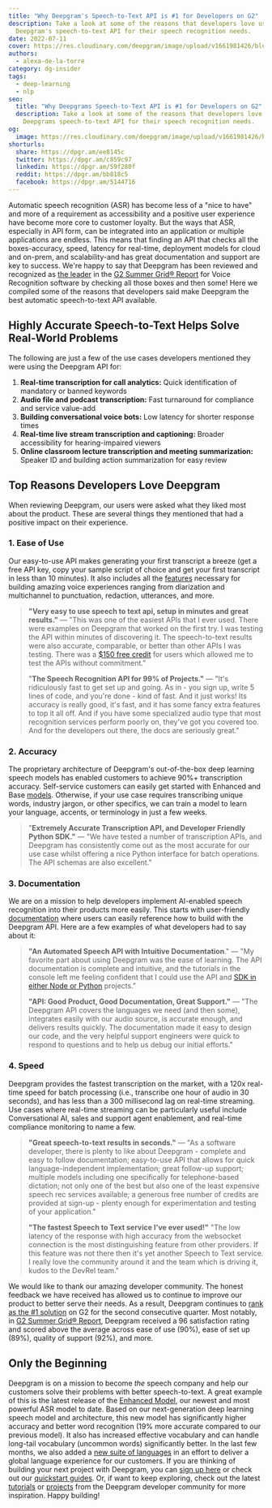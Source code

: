 ```yaml
---
title: "Why Deepgram's Speech-to-Text API is #1 for Developers on G2"
description: Take a look at some of the reasons that developers love using
  Deepgram's speech-to-text API for their speech recognition needs.
date: 2022-07-11
cover: https://res.cloudinary.com/deepgram/image/upload/v1661981426/blog/deepgrams-speech-to-text-api-number-1-for-developers-g2/G2-summer-2022-report-blog-thumb-554x220%402x.png
authors:
  - alexa-de-la-torre
category: dg-insider
tags:
  - deep-learning
  - nlp
seo:
  title: "Why Deepgrams Speech-to-Text API is #1 for Developers on G2"
  description: Take a look at some of the reasons that developers love using
    Deepgrams speech-to-text API for their speech recognition needs.
og:
  image: https://res.cloudinary.com/deepgram/image/upload/v1661981426/blog/deepgrams-speech-to-text-api-number-1-for-developers-g2/G2-summer-2022-report-blog-thumb-554x220%402x.png
shorturls:
  share: https://dpgr.am/ee8145c
  twitter: https://dpgr.am/c859c97
  linkedin: https://dpgr.am/59f280f
  reddit: https://dpgr.am/bb818c5
  facebook: https://dpgr.am/5144716
---
```

Automatic speech recognition (ASR) has become less of a "nice to have" and more of a requirement as accessibility and a positive user experience have become more core to customer loyalty. But the ways that ASR, especially in API form, can be integrated into an application or multiple applications are endless. This means that finding an API that checks all the boxes-accuracy, speed, latency for real-time, deployment models for cloud and on-prem, and scalability-and has great documentation and support are key to success. We're happy to say that Deepgram has been reviewed and recognized as [the leader](https://www.g2.com/categories/voice-recognition?tab=highest_rated) in the [G2 Summer Grid® Report](https://www.g2.com/reports/grid-report-for-voice-recognition-summer-2022?secure%5Bpid%5D=77169&secure%5Brid%5D=2999985&secure%5Btoken%5D=68581f65247c290b4e9b0f8cb3a3d262be18bcc421e819e448c5579b93cda711) for Voice Recognition software by checking all those boxes and then some! Here we compiled some of the reasons that developers said make Deepgram the best automatic speech-to-text API available.

## Highly Accurate Speech-to-Text Helps Solve Real-World Problems

The following are just a few of the use cases developers mentioned they were using the Deepgram API for:

1. **Real-time transcription for call analytics:** Quick identification of mandatory or banned keywords
2. **Audio file and podcast transcription:** Fast turnaround for compliance and service value-add
3. **Building conversational voice bots:** Low latency for shorter response times
4. **Real-time live stream transcription and captioning:** Broader accessibility for hearing-impaired viewers
5. **Online classroom lecture transcription and meeting summarization:** Speaker ID and building action summarization for easy review

## Top Reasons Developers Love Deepgram

When reviewing Deepgram, our users were asked what they liked most about the product. These are several things they mentioned that had a positive impact on their experience.

### **1. Ease** **of Use**

Our easy-to-use API makes generating your first transcript a breeze (get a free API key, copy your sample script of choice and get your first transcript in less than 10 minutes). It also includes all the [features](https://developers.deepgram.com/documentation/features/) necessary for building amazing voice experiences ranging from diarization and multichannel to punctuation, redaction, utterances, and more.

> **"Very easy to use speech to text api, setup in minutes and great results."** — "This was one of the easiest APIs that I ever used. There were examples on Deepgram that worked on the first try. I was testing the API within minutes of discovering it. The speech-to-text results were also accurate, comparable, or better than other APIs I was testing. There was a [$150 free credit](https://console.deepgram.com/signup) for users which allowed me to test the APIs without commitment."
>
> "**The Speech Recognition API for 99% of Projects."** — "It's ridiculously fast to get set up and going. As in - you sign up, write 5 lines of code, and you're done - kind of fast. And it just works! Its accuracy is really good, it's fast, and it has some fancy extra features to top it all off. And if you have some specialized audio type that most recognition services perform poorly on, they've got you covered too. And for the developers out there, the docs are seriously great."

### **2. Accuracy**

The proprietary architecture of Deepgram's out-of-the-box deep learning speech models has enabled customers to achieve 90%+ transcription accuracy. Self-service customers can easily get started with Enhanced and Base [models](https://developers.deepgram.com/documentation/features/model/). Otherwise, if your use case requires transcribing unique words, industry jargon, or other specifics, we can train a model to learn your language, accents, or terminology in just a few weeks.

> "**Extremely Accurate Transcription API, and Developer Friendly Python SDK."** — "We have tested a number of transcription APIs, and Deepgram has consistently come out as the most accurate for our use case whilst offering a nice Python interface for batch operations. The API schemas are also excellent."

### **3. Documentation**

We are on a mission to help developers implement AI-enabled speech recognition into their products more easily. This starts with user-friendly [documentation](https://developers.deepgram.com/documentation/) where users can easily reference how to build with the Deepgram API. Here are a few examples of what developers had to say about it:

> **"An Automated Speech API with Intuitive Documentation**." — "My favorite part about using Deepgram was the ease of learning. The API documentation is complete and intuitive, and the tutorials in the console left me feeling confident that I could use the API and [SDK in either Node or Python](https://developers.deepgram.com/sdks-tools/) projects."
>
> **"API: Good Product, Good Documentation, Great Support."** — "The Deepgram API covers the languages we need (and then some), integrates easily with our audio source, is accurate enough, and delivers results quickly. The documentation made it easy to design our code, and the very helpful support engineers were quick to respond to questions and to help us debug our initial efforts."

### **4. Speed**

Deepgram provides the fastest transcription on the market, with a 120x real-time speed for batch processing (i.e., transcribe one hour of audio in 30 seconds), and has less than a 300 millisecond lag on real-time streaming. Use cases where real-time streaming can be particularly useful include Conversational AI, sales and support agent enablement, and real-time compliance monitoring to name a few.

> **"Great speech-to-text results in seconds."** — "As a software developer, there is plenty to like about Deepgram - complete and easy to follow documentation; easy-to-use API that allows for quick language-independent implementation; great follow-up support; multiple models including one specifically for telephone-based dictation; not only one of the best but also one of the least expensive speech rec services available; a generous free number of credits are provided at sign-up - plenty enough for experimentation and testing of your application."
>
> **"The fastest Speech to Text service I've ever used!"** "The low latency of the response with high accuracy from the websocket connection is the most distinguishing feature from other providers. If this feature was not there then it's yet another Speech to Text service. I really love the community around it and the team which is driving it, kudos to the DevRel team."

We would like to thank our amazing developer community. The honest feedback we have received has allowed us to continue to improve our product to better serve their needs. As a result, Deepgram continues to [rank as the #1 solution](https://www.g2.com/categories/voice-recognition?tab=highest_rated) on G2 for the second consecutive quarter. Most notably, in [G2 Summer Grid® Report](https://www.g2.com/reports/grid-report-for-voice-recognition-summer-2022?secure%5Bpid%5D=77169&secure%5Brid%5D=2999985&secure%5Btoken%5D=68581f65247c290b4e9b0f8cb3a3d262be18bcc421e819e448c5579b93cda711), Deepgram received a 96 satisfaction rating and scored above the average across ease of use (90%), ease of set up (89%), quality of support (92%), and more.

<WhitepaperPromo whitepaper="deepgram-whitepaper-how-deepgram-works"></WhitepaperPromo>

## Only the Beginning

Deepgram is on a mission to become *the* speech company and help our customers solve their problems with better speech-to-text. A great example of this is the latest release of the [Enhanced Model](https://deepgram.com/changelog/introducing-new-enhanced-model/), our newest and most powerful ASR model to date. Based on our next-generation deep learning speech model and architecture, this new model has significantly higher accuracy and better word recognition (19% more accurate compared to our previous model). It also has increased effective vocabulary and can handle long-tail vocabulary (uncommon words) significantly better. In the last few months, we also added a [new suite of languages](https://siliconangle.com/2022/03/29/exclusive-quotes-tkdeepgram-adds-23-new-languages-dialects-voice-recognition-engine/) in an effort to deliver a global language experience for our customers. If you are thinking of building your next project with Deepgram, you can [sign up here](https://console.deepgram.com/signup) or check out our [quickstart guides](https://developers.deepgram.com/documentation/getting-started/). Or, if want to keep exploring, check out the latest [tutorials](https://blog.deepgram.com/) or [projects](https://blog.deepgram.com/categories/project-showcase/) from the Deepgram developer community for more inspiration. Happy building!